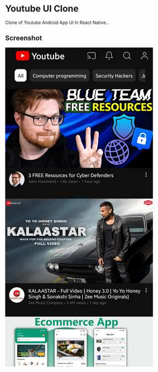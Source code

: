 # Youtube UI Clone

Clone of Youtube Android App UI In React Native..

## Screenshot

![Screenshot](./screenshots/1.jpg)
